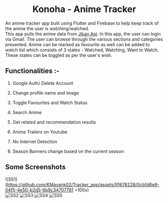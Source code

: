 <div align="center">
<h1> Konoha - Anime Tracker </h1>
</div>

An anime tracker app built using Flutter and Firebase to help keep track of the anime the user is watching/watched.<br>
This app pulls the anime data from [Jikan Api](https://docs.api.jikan.moe/).
In this app, the user can login via Gmail. The user can browse through the various sections and categories presented.
Anime can be marked as favourite as well can be added to watch list which consists of 3 states - Watched, Watching, Want to Watch.
These states can be toggled as per the user's wish.

## Functionalities :-
1. Google Auth/ Delete Account
 
2. Change profile name and image
  
3. Toggle Favourites and Watch Status

4. Search Anime

5. Get related and recommendation results

6. Anime Trailers on Youtube

7. No Internet Detection

8. Season Banners change based on the current season

## Some Screenshots
![SS1](https://github.com/KMayank02/Tracker_app/assets/91678228/0cb1d6e9-04f5-4e50-b2d5-6b9c34707781 =100x)   
![SS2](https://github.com/KMayank02/Tracker_app/assets/91678228/49fad267-377e-4211-863d-fcb550e8e7e2)
![SS3](https://github.com/KMayank02/Tracker_app/assets/91678228/fb8157a1-0428-4fed-ba2e-c34a4384c1a6)
![SS4](https://github.com/KMayank02/Tracker_app/assets/91678228/1f3c9356-06f8-4c8e-828a-d7a238c07d37)
![SS5](https://github.com/KMayank02/Tracker_app/assets/91678228/f4994637-38b1-478c-8b08-9093868dab81)

  
<div id="Bottom"></div>
